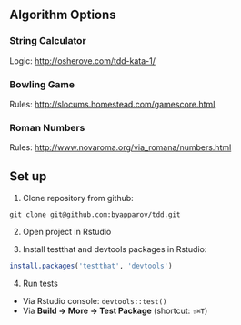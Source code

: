 ## Algorithm Options

### String Calculator

Logic: http://osherove.com/tdd-kata-1/

### Bowling Game

Rules: http://slocums.homestead.com/gamescore.html

### Roman Numbers

Rules: http://www.novaroma.org/via_romana/numbers.html

## Set up

1. Clone repository from github:

```shell
git clone git@github.com:byapparov/tdd.git
```

2. Open project in Rstudio


3. Install testthat and devtools packages in Rstudio:

```R
install.packages('testthat', 'devtools')
```

4. Run tests
  * Via Rstudio console: `devtools::test()`
  * Via **Build -> More -> Test Package** (shortcut: `⇧⌘T`)
